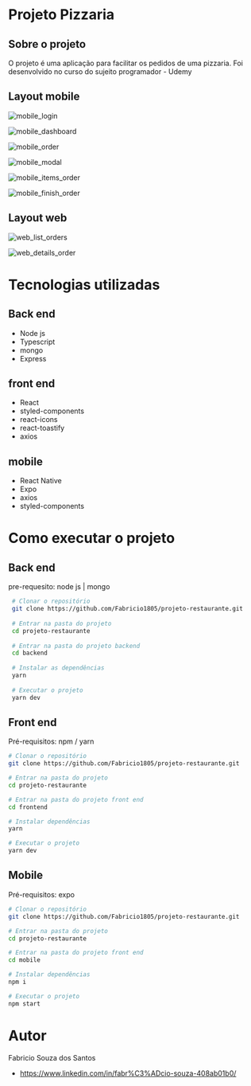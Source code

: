 # Projeto Pizzaria

## Sobre o projeto
O projeto é uma aplicação para facilitar os pedidos de uma pizzaria.
Foi desenvolvido no curso do sujeito programador - Udemy

## Layout mobile

![mobile_login](https://github.com/Fabricio1805/Projeto-Pizzaria/blob/main/assets/login_mobile.png)

![mobile_dashboard](https://github.com/Fabricio1805/Projeto-Pizzaria/blob/main/assets/dashboar.png)

![mobile_order](https://github.com/Fabricio1805/Projeto-Pizzaria/blob/main/assets/order.png)

![mobile_modal](https://github.com/Fabricio1805/Projeto-Pizzaria/blob/main/assets/modal.png)

![mobile_items_order](https://github.com/Fabricio1805/Projeto-Pizzaria/blob/main/assets/items_order.png)

![mobile_finish_order](https://github.com/Fabricio1805/Projeto-Pizzaria/blob/main/assets/finish_order.png)



## Layout web

![web_list_orders](https://github.com/Fabricio1805/projeto-restaurante/blob/main/assets/list_orders.png)

![web_details_order](https://github.com/Fabricio1805/projeto-restaurante/blob/main/assets/details_order.png)


# Tecnologias utilizadas


## Back end
 - Node js
 - Typescript
 - mongo
 - Express 

## front end
  - React
  - styled-components
  - react-icons
  - react-toastify
  - axios

## mobile
  - React Native
  - Expo
  - axios
  - styled-components

# Como executar o projeto
## Back end
pre-requesito: node js | mongo
```bash
 # Clonar o repositório
 git clone https://github.com/Fabricio1805/projeto-restaurante.git
 
 # Entrar na pasta do projeto
 cd projeto-restaurante 
 
 # Entrar na pasta do projeto backend
 cd backend
 
 # Instalar as dependências
 yarn
 
 # Executar o projeto
 yarn dev
```

## Front end

Pré-requisitos: npm / yarn

```bash
# Clonar o repositório
git clone https://github.com/Fabricio1805/projeto-restaurante.git

# Entrar na pasta do projeto
cd projeto-restaurante

# Entrar na pasta do projeto front end
cd frontend

# Instalar dependências
yarn

# Executar o projeto
yarn dev

```

## Mobile
Pré-requisitos: expo

```bash
# Clonar o repositório
git clone https://github.com/Fabricio1805/projeto-restaurante.git

# Entrar na pasta do projeto
cd projeto-restaurante

# Entrar na pasta do projeto front end
cd mobile

# Instalar dependências
npm i

# Executar o projeto
npm start

```


# Autor

Fabricio Souza dos Santos 
- https://www.linkedin.com/in/fabr%C3%ADcio-souza-408ab01b0/
